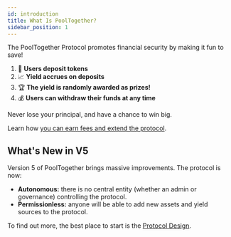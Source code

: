 ```yaml
---
id: introduction
title: What Is PoolTogether?
sidebar_position: 1
---
```


The PoolTogether Protocol promotes financial security by making it fun to save!

1. 🏦 **Users deposit tokens**
2. 📈 **Yield accrues on deposits**
3. 🏆 **The yield is randomly awarded as prizes!**
4. 💰 **Users can withdraw their funds at any time**

Never lose your principal, and have a chance to win big.

Learn how [you can earn fees and extend the protocol](guides/index.md).

## What's New in V5

Version 5 of PoolTogether brings massive improvements. The protocol is now:

- **Autonomous:** there is no central entity (whether an admin or governance) controlling the protocol.
- **Permissionless:** anyone will be able to add new assets and yield sources to the protocol.

To find out more, the best place to start is the [Protocol Design](design/index.md).

